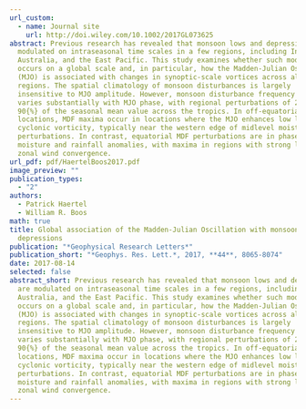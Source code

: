 ```yaml
---
url_custom:
  - name: Journal site
    url: http://doi.wiley.com/10.1002/2017GL073625
abstract: Previous research has revealed that monsoon lows and depressions are
  modulated on intraseasonal time scales in a few regions, including India,
  Australia, and the East Pacific. This study examines whether such modulation
  occurs on a global scale and, in particular, how the Madden-Julian Oscillation
  (MJO) is associated with changes in synoptic-scale vortices across all monsoon
  regions. The spatial climatology of monsoon disturbances is largely
  insensitive to MJO amplitude. However, monsoon disturbance frequency (MDF)
  varies substantially with MJO phase, with regional perturbations of 25 to
  90{%} of the seasonal mean value across the tropics. In off-equatorial
  locations, MDF maxima occur in locations where the MJO enhances low level
  cyclonic vorticity, typically near the western edge of midlevel moisture
  perturbations. In contrast, equatorial MDF perturbations are in phase with MJO
  moisture and rainfall anomalies, with maxima in regions with strong low level
  zonal wind convergence.
url_pdf: pdf/HaertelBoos2017.pdf
image_preview: ""
publication_types:
  - "2"
authors:
  - Patrick Haertel
  - William R. Boos
math: true
title: Global association of the Madden-Julian Oscillation with monsoon lows and
  depressions
publication: "*Geophysical Research Letters*"
publication_short: "*Geophys. Res. Lett.*, 2017, **44**, 8065-8074"
date: 2017-08-14
selected: false
abstract_short: Previous research has revealed that monsoon lows and depressions
  are modulated on intraseasonal time scales in a few regions, including India,
  Australia, and the East Pacific. This study examines whether such modulation
  occurs on a global scale and, in particular, how the Madden-Julian Oscillation
  (MJO) is associated with changes in synoptic-scale vortices across all monsoon
  regions. The spatial climatology of monsoon disturbances is largely
  insensitive to MJO amplitude. However, monsoon disturbance frequency (MDF)
  varies substantially with MJO phase, with regional perturbations of 25 to
  90{%} of the seasonal mean value across the tropics. In off-equatorial
  locations, MDF maxima occur in locations where the MJO enhances low level
  cyclonic vorticity, typically near the western edge of midlevel moisture
  perturbations. In contrast, equatorial MDF perturbations are in phase with MJO
  moisture and rainfall anomalies, with maxima in regions with strong low level
  zonal wind convergence.
---
```

